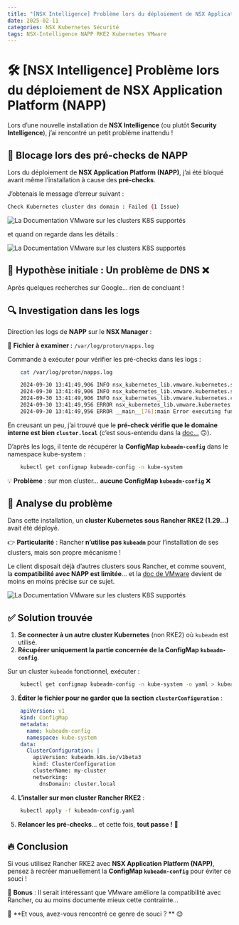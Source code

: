 ```yaml
---
title: "[NSX Intelligence] Problème lors du déploiement de NSX Application Platform (NAPP)"
date: 2025-02-11
categories: NSX Kubernetes Sécurité
tags: NSX-Intelligence NAPP RKE2 Kubernetes VMware
---
```


# 🛠️ [NSX Intelligence] Problème lors du déploiement de NSX Application Platform (NAPP)

Lors d’une nouvelle installation de **NSX Intelligence** (ou plutôt **Security Intelligence**), j’ai rencontré un petit problème inattendu !

## 🚨 Blocage lors des pré-checks de NAPP

Lors du déploiement de **NSX Application Platform (NAPP)**, j’ai été bloqué avant même l’installation à cause des **pré-checks**.

J’obtenais le message d’erreur suivant :

```bash
Check Kubernetes cluster dns domain : Failed (1 Issue)
```
![La Documentation VMware sur les clusters K8S supportés ](/assets/assets/napp_precheck_dns_error.png)  

et quand on regarde dans les détails :

![La Documentation VMware sur les clusters K8S supportés ](/assets/assets/napp_precheck_dns_error_full.png)  

## 🎯 Hypothèse initiale : Un problème de DNS ❌

Après quelques recherches sur Google… rien de concluant !

## 🔍 Investigation dans les logs

Direction les logs de **NAPP** sur le **NSX Manager** :

📂 **Fichier à examiner :** `/var/log/proton/napps.log`

Commande à exécuter pour vérifier les pré-checks dans les logs :

```bash
    cat /var/log/proton/napps.log 

    2024-09-30 13:41:49,906 INFO nsx_kubernetes_lib.vmware.kubernetes.service.kubectl.kubectl_117_service[331]:get_cluster_dns_domain Getting cluster dns domain
    2024-09-30 13:41:49,906 INFO nsx_kubernetes_lib.vmware.kubernetes.service.kubectl.kubectl_117_service[350]:execute Executing command kubectl get configmap kubeadm-config -n kube-system -o yaml --kubeconfig=/config/vmware/napps/.kube/config
    2024-09-30 13:41:49,906 INFO nsx_kubernetes_lib.vmware.kubernetes.common.utility[23]:execute ['kubectl', 'get', 'configmap', 'kubeadm-config', '-n', 'kube-system', '-o', 'yaml', '--kubeconfig=/config/vmware/napps/.kube/config']
    2024-09-30 13:41:49,956 ERROR nsx_kubernetes_lib.vmware.kubernetes.common.utility[57]:execute Error executing command 'kubectl get configmap kubeadm-config -n kube-system -o yaml --kubeconfig=/config/vmware/napps/.kube/config',  'Error from server (NotFound): configmaps "kubeadm-config" not found\n'
    2024-09-30 13:41:49,956 ERROR __main__[76]:main Error executing function get_cluster_dns_domain. Error message: Error from server (NotFound): configmaps "kubeadm-config" not found\n
```

En creusant un peu, j’ai trouvé que le **pré-check vérifie que le domaine interne est bien `cluster.local`** (c’est sous-entendu dans la [doc…](https://techdocs.broadcom.com/us/en/vmware-security-load-balancing/vdefend/vmware-nsx-application-platform/4-2/deploying-and-managing-the-nsx-application-platform/deploying-the-nsx-application-platform/configuring-your-environment-for-manual-deployment/manual-deployment-requirements.html) 🙃).

D’après les logs, il tente de récupérer la **ConfigMap `kubeadm-config`** dans le namespace kube-system :
```bash
    kubectl get configmap kubeadm-config -n kube-system
```
💡 **Problème** : sur mon cluster… **aucune ConfigMap `kubeadm-config`** ❌

## 🔎 Analyse du problème

Dans cette installation, un **cluster Kubernetes sous Rancher RKE2 (1.29…)** avait été déployé.

👉 **Particularité** : Rancher **n’utilise pas `kubeadm`** pour l’installation de ses clusters, mais son propre mécanisme !

Le client disposait déjà d’autres clusters sous Rancher, et comme souvent, la **compatibilité avec NAPP est limitée**… et la [doc de VMware](https://techdocs.broadcom.com/us/en/vmware-security-load-balancing/vdefend/vmware-nsx-application-platform/4-2/deploying-and-managing-the-nsx-application-platform/deployment-requirements-for-napp/nsx-application-platform-deployment-prerequisites.html) devient de moins en moins précise sur ce sujet.

![La Documentation VMware sur les clusters K8S supportés ](/assets/assets/napp_broadcom_doc_k8s.png)  

## ✅ Solution trouvée

1. **Se connecter à un autre cluster Kubernetes** (non RKE2) où `kubeadm` est utilisé.  
2. **Récupérer uniquement la partie concernée de la ConfigMap `kubeadm-config`**.

Sur un cluster `kubeadm` fonctionnel, exécuter :

```bash
    kubectl get configmap kubeadm-config -n kube-system -o yaml > kubeadm-config.yaml
```

3. **Éditer le fichier pour ne garder que la section `clusterConfiguration`** :

```yaml
    apiVersion: v1
    kind: ConfigMap
    metadata:
      name: kubeadm-config
      namespace: kube-system
    data:
      ClusterConfiguration: |
        apiVersion: kubeadm.k8s.io/v1beta3
        kind: ClusterConfiguration
        clusterName: my-cluster
        networking:
          dnsDomain: cluster.local
```
4. **L’installer sur mon cluster Rancher RKE2** :
```bash
    kubectl apply -f kubeadm-config.yaml
```
5. **Relancer les pré-checks**… et cette fois, **tout passe !** 🎉

## 🔥 Conclusion

Si vous utilisez Rancher RKE2 avec **NSX Application Platform (NAPP)**, pensez à recréer manuellement la **ConfigMap `kubeadm-config`** pour éviter ce souci !

🔧 **Bonus** : Il serait intéressant que VMware améliore la compatibilité avec Rancher, ou au moins documente mieux cette contrainte…

💬 **Et vous, avez-vous rencontré ce genre de souci ? ** 😊
